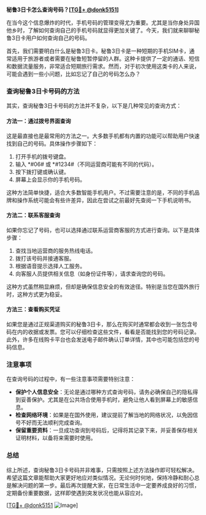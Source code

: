 **秘鲁3日卡怎么查询号码？[[TG💪+ @donk5151](https://t.me/s/donk5151)]**

在当今这个信息爆炸的时代，手机号码的管理变得尤为重要。尤其是当你身处异国他乡时，了解如何查询自己的手机号码就显得更加关键了。今天，我们就来聊聊秘鲁3日卡用户如何查询自己的号码。

首先，我们需要明白什么是秘鲁3日卡。秘鲁3日卡是一种短期的手机SIM卡，通常适用于旅游者或者需要在秘鲁短暂停留的人群。这种卡提供了一定的通话、短信和数据流量服务，非常适合短期旅行需求。然而，对于初次使用这类卡的人来说，可能会遇到一些小问题，比如忘记了自己的号码怎么办？

### 查询秘鲁3日卡号码的方法

其实，查询秘鲁3日卡号码的方法并不复杂，以下是几种常见的查询方式：

#### 方法一：通过拨号界面查询
这是最直接也是最常用的方法之一。大多数手机都有内置的功能可以帮助用户快速找到自己的号码。具体操作步骤如下：
1. 打开手机的拨号键盘。
2. 输入 *#06# 或 *#1234#（不同运营商可能有不同的代码）。
3. 按下拨打键或确认键。
4. 屏幕上会显示你的手机号码。

这种方法简单快捷，适合大多数智能手机用户。不过需要注意的是，不同的手机品牌和操作系统可能会有些许差异，因此在尝试之前最好先查阅一下手机说明书。

#### 方法二：联系客服查询
如果你忘记了号码，也可以选择通过联系运营商客服的方式进行查询。以下是具体步骤：
1. 查找当地运营商的服务热线电话。
2. 拨打该号码并接通客服。
3. 根据语音提示选择人工服务。
4. 向客服人员提供相关信息（如身份证件等），请求查询您的号码。

这种方式虽然稍显麻烦，但却是确保信息安全的有效途径。特别是当您在国外旅行时，这种方式更为稳妥。

#### 方法三：查看购买凭证
如果您是通过正规渠道购买的秘鲁3日卡，那么在购买时通常都会收到一张包含号码在内的收据或发票。您可以仔细检查这些文件，看看是否能找到您的号码记录。此外，许多在线购卡平台也会发送电子邮件确认订单详情，其中也可能包括您的号码信息。

### 注意事项
在查询号码的过程中，有一些注意事项需要特别注意：
- **保护个人信息安全**：无论是通过哪种方式查询号码，请务必确保自己的隐私得到妥善保护。尤其是在公共场合使用手机时，避免让他人看到屏幕上的敏感信息。
- **检查网络环境**：如果是在国外使用，建议提前了解当地的网络状况，以免因信号不好而无法顺利完成查询。
- **保留重要资料**：一旦成功查询到号码后，记得将其记录下来，并妥善保存相关证明材料，以备将来需要时使用。

### 总结
综上所述，查询秘鲁3日卡号码并非难事，只需按照上述方法操作即可轻松解决。希望这篇文章能帮助大家更好地应对类似情况。无论何时何地，保持冷静和耐心总是解决问题的第一步。最后再次提醒大家，在日常生活中一定要养成良好的习惯，定期备份重要数据，这样即使遇到突发状况也能从容应对。

[[TG💪+ @donk5151](https://t.me/s/donk5151) ![Image](https://i.postimg.cc/rwNCRYN7/Snipaste-2025-04-30-17-27-05.png)]